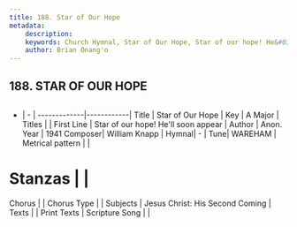 ```yaml
---
title: 188. Star of Our Hope
metadata:
    description: 
    keywords: Church Hymnal, Star of Our Hope, Star of our hope! He&#039;ll soon appear, 
    author: Brian Onang'o
---
```



## 188. STAR OF OUR HOPE

```txt

```

- |   -  |
-------------|------------|
Title | Star of Our Hope |
Key | A Major |
Titles |  |
First Line | Star of our hope! He&#039;ll soon appear |
Author | Anon.
Year | 1941
Composer| William Knapp |
Hymnal|  - |
Tune| WAREHAM |
Metrical pattern | |
# Stanzas |  |
Chorus |  |
Chorus Type |  |
Subjects | Jesus Christ: His Second Coming |
Texts |  |
Print Texts | 
Scripture Song |  |
  

